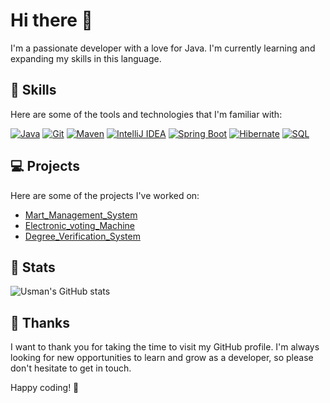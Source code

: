 # Hi there 👋

I'm a passionate developer with a love for Java. I'm currently learning and expanding my skills in this language.

## 🔧 Skills

Here are some of the tools and technologies that I'm familiar with:

[![Java](https://img.shields.io/badge/Java-ED8B00?style=for-the-badge&logo=openjdk&logoColor=white)](https://www.oracle.com/java/)
[![Git](https://img.shields.io/badge/Git-F05032?style=for-the-badge&logo=git&logoColor=white)](https://git-scm.com/)
[![Maven](https://img.shields.io/badge/Maven-C71A36?style=for-the-badge&logo=Apache%20Maven&logoColor=white)](https://maven.apache.org/)
[![IntelliJ IDEA](https://img.shields.io/badge/IntelliJIDEA-000000.svg?style=for-the-badge&logo=intellij-idea&logoColor=white)](https://www.jetbrains.com/idea/)
[![Spring Boot](https://img.shields.io/badge/Spring%20Boot-6DB33F?style=for-the-badge&logo=spring-boot&logoColor=white)](https://spring.io/projects/spring-boot)
[![Hibernate](https://img.shields.io/badge/Hibernate-59666C?style=for-the-badge&logo=Hibernate&logoColor=white)](https://hibernate.org/)
[![SQL](https://img.shields.io/badge/SQL-003B57?style=for-the-badge&logo=sql&logoColor=white)](https://www.sql.org/)

## 💻 Projects

Here are some of the projects I've worked on:

- [Mart_Management_System](https://github.com/Usman-Arain/Mart_Management_System)
- [Electronic_voting_Machine](https://github.com/Usman-Arain/Electronic_Voting_Machine)
- [Degree_Verification_System](https://github.com/Usman-Arain/Degree_Verification_System)

## 🧮 Stats

![Usman's GitHub stats](https://github-readme-stats.vercel.app/api?username=usman-arain&show_icons=true&theme=tokyonight)

## 🌟 Thanks

I want to thank you for taking the time to visit my GitHub profile. I'm always looking for new opportunities to learn and grow as a developer, so please don't hesitate to get in touch.

Happy coding! 🚀
